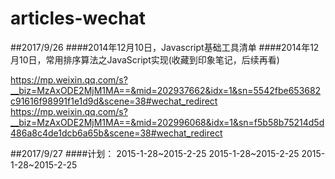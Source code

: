 # articles-wechat

##2017/9/26
####2014年12月10日，Javascript基础工具清单
####2014年12月10日，常用排序算法之JavaScript实现(收藏到印象笔记，后续再看)


https://mp.weixin.qq.com/s?__biz=MzAxODE2MjM1MA==&mid=202937662&idx=1&sn=5542fbe653682c91616f98991f1e1d9d&scene=38#wechat_redirect
https://mp.weixin.qq.com/s?__biz=MzAxODE2MjM1MA==&mid=202996068&idx=1&sn=f5b58b75214d5d486a8c4de1dcb6a65b&scene=38#wechat_redirect

##2017/9/27
####计划：
2015-1-28~2015-2-25
2015-1-28~2015-2-25
2015-1-28~2015-2-25

